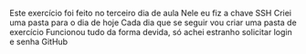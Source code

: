 Este exercício foi feito no terceiro dia de aula
Nele eu fiz a chave SSH
Criei uma pasta para o dia de hoje
Cada dia que se seguir vou criar uma pasta de exercício
Funcionou tudo da forma devida, só achei estranho solicitar login e senha GitHub
